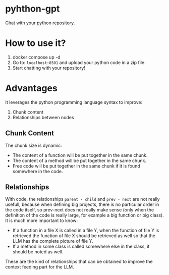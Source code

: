 # pyhthon-gpt
Chat with your python repository. 

# How to use it? 

1. docker compose up -d 
2. Go to: ```localhost:8501``` and upload your python code in a zip file. 
3. Start chatting with your repository! 

# Advantages

It leverages the python programming language syntax to improve: 
1. Chunk content
2. Relationships between nodes 

## Chunk Content

The chunk size is dynamic:
- The content of a function will be put together in the same chunk. 
- The content of a method will be put together in the same chunk. 
- Free code will be put together in the same chunk if it is found somewhere in the code. 

## Relationships

With code, the relationships `parent - child` and `prev - next` are not really usefull, because when defining big projects, there is no particular order in the code itself, so prev-next does not really make sense (only when the definition of the code is really large, for example a big function or big class). It is much more important to know: 
- If a function in a file X is called in a file Y, when the function of file Y is retrieved the function of file X should be retrieved as well so that the LLM has the complete picture of file Y. 
- If a method in some class is called somewhere else in the class, it should be noted as well. 

These are the kind of relationships that can be obtained to improve the context feeding part for the LLM. 